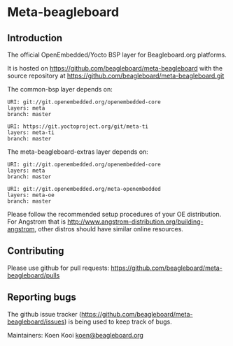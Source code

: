 Meta-beagleboard
================================

Introduction
-------------------------

The official OpenEmbedded/Yocto BSP layer for Beagleboard.org platforms.

It is hosted on https://github.com/beagleboard/meta-beagleboard with the source repository at https://github.com/beagleboard/meta-beagleboard.git

The common-bsp layer depends on:

	URI: git://git.openembedded.org/openembedded-core
	layers: meta
	branch: master

	URI: https://git.yoctoproject.org/git/meta-ti
	layers: meta-ti
	branch: master

The meta-beagleboard-extras layer depends on:

	URI: git://git.openembedded.org/openembedded-core
	layers: meta
	branch: master

	URI: git://git.openembedded.org/meta-openembedded
	layers: meta-oe
	branch: master

Please follow the recommended setup procedures of your OE distribution. For Angstrom that is http://www.angstrom-distribution.org/building-angstrom, other distros should have similar online resources.


Contributing
-------------------------

Please use github for pull requests: https://github.com/beagleboard/meta-beagleboard/pulls

Reporting bugs
-------------------------

The github issue tracker (https://github.com/beagleboard/meta-beagleboard/issues) is being used to keep track of bugs.

Maintainers: Koen Kooi <koen@beagleboard.org>
